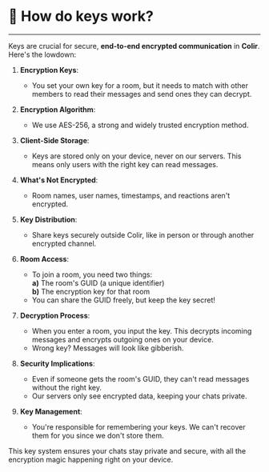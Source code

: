 # 🔑 How do keys work?

---

Keys are crucial for secure, **end-to-end encrypted communication** in **Colir**. Here's the lowdown:

1. **Encryption Keys**:

   - You set your own key for a room, but it needs to match with other members to read their messages and send ones they can decrypt.

2. **Encryption Algorithm**:

   - We use AES-256, a strong and widely trusted encryption method.

3. **Client-Side Storage**:

   - Keys are stored only on your device, never on our servers. This means only users with the right key can read messages.

4. **What's Not Encrypted**:

   - Room names, user names, timestamps, and reactions aren't encrypted.

5. **Key Distribution**:

   - Share keys securely outside Colir, like in person or through another encrypted channel.

6. **Room Access**:

   - To join a room, you need two things:\
     **a)** The room's GUID (a unique identifier)\
     **b)** The encryption key for that room
   - You can share the GUID freely, but keep the key secret!

7. **Decryption Process**:

   - When you enter a room, you input the key. This decrypts incoming messages and encrypts outgoing ones on your device.
   - Wrong key? Messages will look like gibberish.

8. **Security Implications**:

   - Even if someone gets the room's GUID, they can't read messages without the right key.
   - Our servers only see encrypted data, keeping your chats private.

9. **Key Management**:
   - You're responsible for remembering your keys. We can't recover them for you since we don't store them.

This key system ensures your chats stay private and secure, with all the encryption magic happening right on your device.
